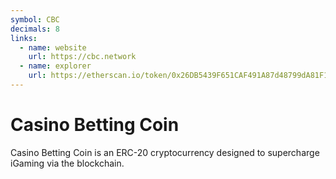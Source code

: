 ```yaml
---
symbol: CBC
decimals: 8
links:
  - name: website
    url: https://cbc.network
  - name: explorer
    url: https://etherscan.io/token/0x26DB5439F651CAF491A87d48799dA81F191bDB6b
---
```


# Casino Betting Coin

Casino Betting Coin is an ERC-20 cryptocurrency designed to supercharge iGaming via the blockchain.

